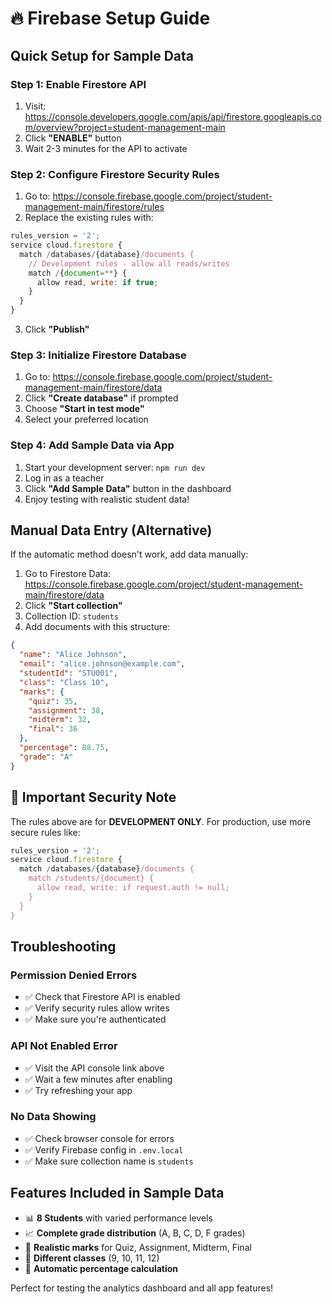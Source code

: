 # 🔥 Firebase Setup Guide

## Quick Setup for Sample Data

### Step 1: Enable Firestore API
1. Visit: https://console.developers.google.com/apis/api/firestore.googleapis.com/overview?project=student-management-main
2. Click **"ENABLE"** button
3. Wait 2-3 minutes for the API to activate

### Step 2: Configure Firestore Security Rules
1. Go to: https://console.firebase.google.com/project/student-management-main/firestore/rules
2. Replace the existing rules with:

```javascript
rules_version = '2';
service cloud.firestore {
  match /databases/{database}/documents {
    // Development rules - allow all reads/writes
    match /{document=**} {
      allow read, write: if true;
    }
  }
}
```

3. Click **"Publish"**

### Step 3: Initialize Firestore Database
1. Go to: https://console.firebase.google.com/project/student-management-main/firestore/data
2. Click **"Create database"** if prompted
3. Choose **"Start in test mode"**
4. Select your preferred location

### Step 4: Add Sample Data via App
1. Start your development server: `npm run dev`
2. Log in as a teacher
3. Click **"Add Sample Data"** button in the dashboard
4. Enjoy testing with realistic student data!

## Manual Data Entry (Alternative)

If the automatic method doesn't work, add data manually:

1. Go to Firestore Data: https://console.firebase.google.com/project/student-management-main/firestore/data
2. Click **"Start collection"**
3. Collection ID: `students`
4. Add documents with this structure:

```json
{
  "name": "Alice Johnson",
  "email": "alice.johnson@example.com", 
  "studentId": "STU001",
  "class": "Class 10",
  "marks": {
    "quiz": 35,
    "assignment": 38,
    "midterm": 32,
    "final": 36
  },
  "percentage": 88.75,
  "grade": "A"
}
```

## 🚨 Important Security Note

The rules above are for **DEVELOPMENT ONLY**. For production, use more secure rules like:

```javascript
rules_version = '2';
service cloud.firestore {
  match /databases/{database}/documents {
    match /students/{document} {
      allow read, write: if request.auth != null;
    }
  }
}
```

## Troubleshooting

### Permission Denied Errors
- ✅ Check that Firestore API is enabled
- ✅ Verify security rules allow writes
- ✅ Make sure you're authenticated

### API Not Enabled Error
- ✅ Visit the API console link above
- ✅ Wait a few minutes after enabling
- ✅ Try refreshing your app

### No Data Showing
- ✅ Check browser console for errors
- ✅ Verify Firebase config in `.env.local`
- ✅ Make sure collection name is `students`

## Features Included in Sample Data

- 📊 **8 Students** with varied performance levels
- 📈 **Complete grade distribution** (A, B, C, D, F grades)
- 🎯 **Realistic marks** for Quiz, Assignment, Midterm, Final
- 📱 **Different classes** (9, 10, 11, 12)
- 🔄 **Automatic percentage calculation**

Perfect for testing the analytics dashboard and all app features!
